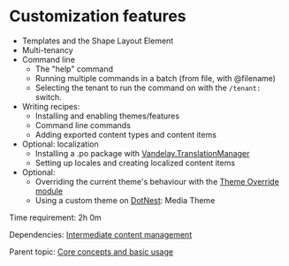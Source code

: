 # Customization features

- Templates and the Shape Layout Element
- Multi-tenancy
- Command line
  - The "help" command
  - Running multiple commands in a batch (from file, with @filename)
  - Selecting the tenant to run the command on with the `/tenant:` switch.
- Writing recipes:
  - Installing and enabling themes/features
  - Command line commands
  - Adding exported content types and content items
- Optional: localization
  - Installing a .po package with [Vandelay.TranslationManager](https://gallery.orchardproject.net/List/Modules/Orchard.Module.Vandelay.Industries)
  - Setting up locales and creating localized content items
- Optional:
  - Overriding the current theme's behaviour with the [Theme Override module](https://github.com/Lombiq/Orchard-Theme-Override)
  - Using a custom theme on [DotNest](https://dotnest.com/): Media Theme

Time requirement: 2h 0m

Dependencies: [Intermediate content management](IntermediateContentManagement.md)

Parent topic: [Core concepts and basic usage](./Index.md)
